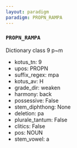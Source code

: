 ```yaml
---
layout: paradigm
paradigm: PROPN_RAMPA
---
```

### ` PROPN_RAMPA `

Dictionary class 9 p~m
* kotus_tn: 9
* upos: PROPN
* suffix_regex: mpa
* kotus_av: H
* grade_dir: weaken
* harmony: back
* possessive: False
* stem_diphthong: None
* deletion: pa
* plurale_tantum: False
* clitics: False
* pos: NOUN
* stem_vowel: a

